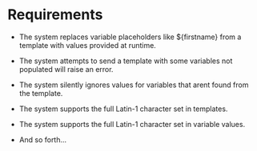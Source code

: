 # Requirements

- The system replaces variable placeholders like ${firstname} from a template with values provided at runtime.

- The system attempts to send a template with some variables not populated will raise an error.

- The system silently ignores values for variables that arent found from the template.

- The system supports the full Latin-1 character set in templates.

- The system supports the full Latin-1 character set in variable values.

- And so forth...
